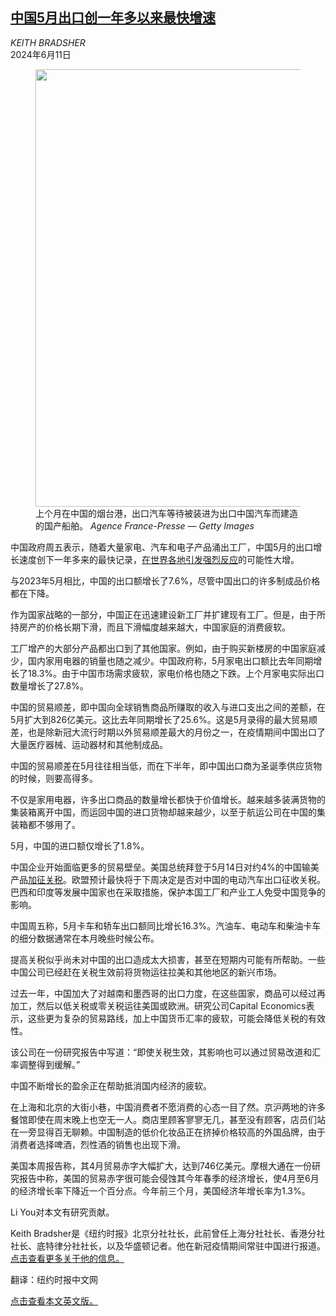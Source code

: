 <!--1718068053000-->
[中国5月出口创一年多以来最快增速](https://cn.nytimes.com/business/20240611/china-export-trade-surplus/)
------

<address>KEITH BRADSHER</address><time pudate="2024-06-11 08:37:49" datetime="2024-06-11 08:37:49">2024年6月11日</time><figure><img src="https://images.weserv.nl/?url=static01.nyt.com/images/2024/06/07/multimedia/07China-Exports-jqzw/07China-Exports-jqzw-master1050.jpg" width="1050" height="700"><figcaption>上个月在中国的烟台港，出口汽车等待被装进为出口中国汽车而建造的国产船舶。 <cite>Agence France-Presse — Getty Images</cite></figcaption></figure><section><p>中国政府周五表示，随着大量家电、汽车和电子产品涌出工厂，中国5月的出口增长速度创下一年多来的最快记录，<a href="https://cn.nytimes.com/business/20240313/china-exports-backlash/">在世界各地引发</a><a href="https://cn.nytimes.com/business/20240313/china-exports-backlash/">强烈</a><a href="https://cn.nytimes.com/business/20240313/china-exports-backlash/">反</a><a href="https://cn.nytimes.com/business/20240313/china-exports-backlash/">应</a>的可能性大增。</p><p>与2023年5月相比，中国的出口额增长了7.6%，尽管中国出口的许多制成品价格都在下降。<br></p><p>作为<a rel="nofollow" target="_blank">国家战略</a>的一部分，中国正在迅速建设新工厂并扩建现有工厂。但是，由于所持房产的价格长期下滑，而且下滑幅度越来越大，中国家庭的消费疲软。</p><p>工厂增产的大部分产品都出口到了其他国家。例如，由于购买新楼房的中国家庭减少，国内家用电器的销量也随之减少。中国政府称，5月家电出口额比去年同期增长了18.3%。由于中国市场需求疲软，家电价格也随之下跌。上个月家电实际出口数量增长了27.8%。</p><p>中国的贸易顺差，即中国向全球销售商品所赚取的收入与进口支出之间的差额，在5月扩大到826亿美元。这比去年同期增长了25.6%。这是5月录得的最大贸易顺差，也是除新冠大流行时期以外贸易顺差最大的月份之一，在疫情期间中国出口了大量医疗器械、运动器材和其他制成品。<br></p><p>中国的贸易顺差在5月往往相当低，而在下半年，即中国出口商为圣诞季供应货物的时候，则要高得多。<br></p><p>不仅是家用电器，许多出口商品的数量增长都快于价值增长。越来越多装满货物的集装箱离开中国，而运回中国的进口货物却越来越少，以至于航运公司在中国的集装箱都不够用了。<br></p><p>5月，中国的进口额仅增长了1.8%。<br></p><p>中国企业开始面临更多的贸易壁垒。美国总统拜登于5月14日对约4%的中国输美产品<a href="https://cn.nytimes.com/business/20240515/biden-china-tariffs/">加征关税</a>。欧盟预计最快将于下周决定是否对中国的电动汽车出口征收关税。巴西和印度等发展中国家也在采取措施，保护本国工厂和产业工人免受中国竞争的影响。</p><p>中国周五称，5月卡车和轿车出口额同比增长16.3%。汽油车、电动车和柴油卡车的细分数据通常在本月晚些时候公布。<br></p><p>提高关税似乎尚未对中国的出口造成太大损害，甚至在短期内可能有所帮助。一些中国公司已经赶在关税生效前将货物运往拉美和其他地区的新兴市场。</p><p>过去一年，中国加大了对越南和墨西哥的出口力度，在这些国家，商品可以经过再加工，然后以低关税或零关税运往美国或欧洲。研究公司Capital Economics表示，这些更为复杂的贸易路线，加上中国货币汇率的疲软，可能会降低关税的有效性。</p><p>该公司在一份研究报告中写道：“即使关税生效，其影响也可以通过贸易改道和汇率调整得到缓解。”</p><p>中国不断增长的盈余正在帮助抵消国内经济的疲软。</p><p>在上海和北京的大街小巷，中国消费者不愿消费的心态一目了然。京沪两地的许多餐馆即使在周末晚上也空无一人。商店里顾客寥寥无几，甚至没有顾客，店员们站在一旁显得百无聊赖。中国制造的低价化妆品正在挤掉价格较高的外国品牌，由于消费者选择啤酒，烈性酒的销售也出现下滑。<br></p><p>美国本周报告称，其4月贸易赤字大幅扩大，达到746亿美元。摩根大通在一份研究报告中称，美国的贸易赤字很可能会侵蚀其今年春季的经济增长，使4月至6月的经济增长率下降近一个百分点。今年前三个月，美国经济年增长率为1.3%。</p></section><footer><p>Li You对本文有研究贡献。</p><p>Keith Bradsher是《纽约时报》北京分社社长，此前曾任上海分社社长、香港分社社长、底特律分社社长，以及华盛顿记者。他在新冠疫情期间常驻中国进行报道。 <a rel="nofollow" target="_blank" href="https://www.nytimes.com/by/keith-bradsher">点击查看更多关于他的信息。</a></p><p>翻译：纽约时报中文网</p><p><a rel="nofollow" target="_blank" href="https://www.nytimes.com/2024/06/07/business/china-export-trade-surplus.html">点击查看本文英文版。</a></p></footer>
